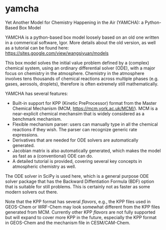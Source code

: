 # yamcha
Yet Another Model for Chemistry Happening in the Air (YAMCHA): a Python-Based Box Model

YAMCHA is a python-based box model loosely based on an old one written in a commerical software, Igor. More details about the old version, as well as a tutorial can be found here:
https://sites.google.com/view/wangsiyuan/models

This box model solves the initial value problem defined by a (complex) chemical system, using an ordinary differential solver (ODE), with a major focus on chemistry in the atmosphere. Chemistry in the atmosphere involves tens thousands of chemical reactions across multiple phases (e.g. gases, aerosols, droplets), therefore is often extremely still mathematically.

YAMCHA has several features:
- Built-in support for KPP (Kinetic PreProcessor) format from the Master Chemical Mechanism (MCM, https://mcm.york.ac.uk/MCM/). MCM is a near-explicit chemical mechansim that is widely considered as a benchmark mechanism.
- Flexible mechanism parser: users can manually type in all the chemical reactions if they wish. The parser can recognize generic rate expressions.
- Derivatives that are needed for ODE solvers are automatically generated.
- Jacobian matrix is also automatically generated, which makes the model as fast as a (conventional) ODE can do.
- A detailed tutorial is provided, covering several key concepts in atmospheric chemistry as well.

The ODE solver in SciPy is used here, which is a general purpose ODE solver package that has the Backward Diffentiation Formula (BDF) option that is suitable for still problems. This is certainly not as faster as some modern solvers out there.

Note that the KPP format has several *flavors*, e.g., the KPP files used in GEOS-Chem or WRF-Chem may look somewhat different from the KPP files generated from MCM. Currently other KPP *flavors* are not fully supported but will expand to cover more KPP in the future, especially the KPP format in GEOS-Chem and the mechanism file in CESM/CAM-Chem.
